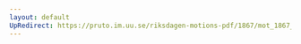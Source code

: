 ```yaml
---
layout: default
UpRedirect: https://pruto.im.uu.se/riksdagen-motions-pdf/1867/mot_1867__ak__282/mot_1867__ak__282-001.pdf
---
```

